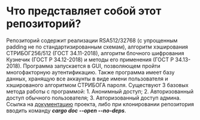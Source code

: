 # Что представляет собой этот репозиторий?
Репозиторий содержит реализации RSA512/32768 (с упрощенным padding не по стандартизированным схемам), алгоритм хэширования СТРИБОГ256/512 (ГОСТ 34.11-2018), алгоритм блочного шифрования Кузнечик (ГОСТ Р 34.12-2018) и методы его применения (ГОСТ Р 34.13-2018).
Программа запускается в GUI, позволяющем пройти многофакторную аутентификацию. Также программа имеет базу данных, хранящую все аккаунты в виде имени пользователя
и хэшированого алгоритмом СТРИБОГА пароля. 
  Существуют 3 базовых метода работы с программой:
    1. Анонимный доступ;
    2. Авторизованный доступ обычного пользователя;
    3. Авторизованный доступ админа.
Ссылка на [документацию](https://dickhat.github.io/CyberSecurity/) проекта, либо при клонировании репозитория вводить команду ***cargo doc --open --no-deps***.
